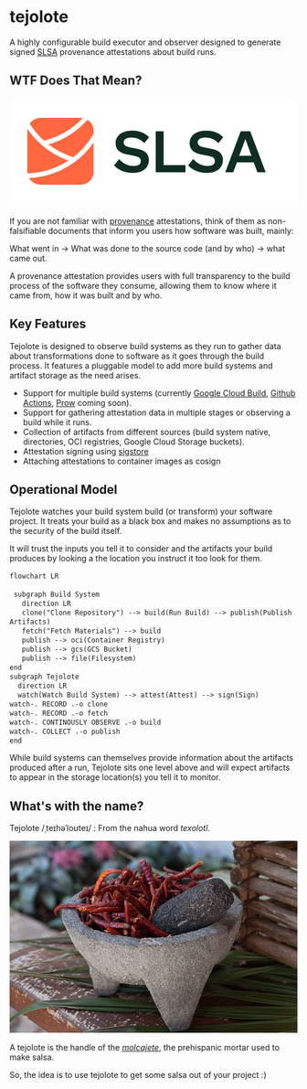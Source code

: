 # tejolote

A highly configurable build executor and observer designed to generate 
signed [SLSA](https://slsa.dev/) provenance attestations about build runs.

## WTF Does That Mean?

![SLSA Logo](docs/slsa-logo.png)

If you are not familiar with
[provenance](https://www.tiktok.com/@chainguard_dev/video/7133203786927050027) attestations, think of them as non-falsifiable documents that inform you
users how software was built, mainly:

What went in → What was done to the source code (and by who) → what came out.

A provenance attestation provides users with full transparency to the
build process of the software they consume, allowing them to know where
it came from, how it was built and by who.

## Key Features

Tejolote is designed to observe build systems as they run to gather data
about transformations done to software as it goes through the build process.
It features a pluggable model to add more build systems and artifact
storage as the need arises.

* Support for multiple build systems (currently 
[Google Cloud Build](https://cloud.google.com/build), 
[Github Actions](https://github.com/features/actions), 
[Prow](https://github.com/kubernetes/test-infra/tree/master/prow) 
coming soon).
* Support for gathering attestation data in multiple stages or observing a build
while it runs.
* Collection of artifacts from different sources (build system native, 
directories, OCI registries, Google Cloud Storage buckets).
* Attestation signing using [sigstore](https://sigstore.dev)
* Attaching attestations to container images as cosign

## Operational Model

Tejolote watches your build system build (or transform) your software
project. It treats your build as a black box and makes no assumptions as
to the security of the build itself.

It will trust the inputs you tell it to consider and the artifacts your
build produces by looking a the location you instruct it too look for them. 

```mermaid
flowchart LR

 subgraph Build System
   direction LR
   clone("Clone Repository") --> build(Run Build) --> publish(Publish Artifacts)
   fetch("Fetch Materials") --> build
   publish --> oci(Container Registry)
   publish --> gcs(GCS Bucket)
   publish --> file(Filesystem)
end
subgraph Tejolote
  direction LR
  watch(Watch Build System) --> attest(Attest) --> sign(Sign)
watch-. RECORD .-o clone
watch-. RECORD .-o fetch
watch-. CONTINOUSLY OBSERVE .-o build
watch-. COLLECT .-o publish
end

```

While build systems can themselves provide information about the
artifacts produced after a run, Tejolote sits one level above and
will expect artifacts to appear in the storage location(s) you
tell it to monitor.

## What's with the name?

Tejolote /ˌteɪhəˈloʊteɪ/ : From the nahua word _texolotl_. 

![molcajete and tejolote](docs/molcajete.jpg)

A tejolote is the handle of the [_molcajete_](https://en.wikipedia.org/wiki/Molcajete), the prehispanic mortar used to make 
salsa.

So, the idea is to use tejolote to get some salsa out of your project :)

